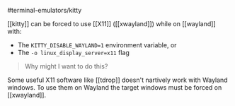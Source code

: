 #terminal-emulators/kitty

[[kitty]] can be forced to use [[X11]] ([[xwayland]]) while on [[wayland]] with:
- The `KITTY_DISABLE_WAYLAND=1` environment variable, or
- The `-o linux_display_server=x11` flag

> Why might I want to do this?

Some useful X11 software like [[tdrop]] doesn't nartively work with Wayland windows. To use them on Wayland the target windows must be forced on [[xwayland]].
